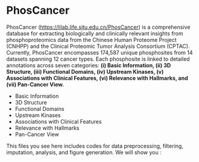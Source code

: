 # PhosCancer
PhosCancer (<https://lilab.life.sjtu.edu.cn/PhosCancer>) is a comprehensive database for extracting biologically and clinically relevant insights from phosphoproteomics data from the Chinese Human Proteome Project (CNHPP) and the Clinical Proteomic Tumor Analysis Consortium (CPTAC). Currently, PhosCancer encompasses 174,587 unique phosphosites from 14 datasets spanning 12 cancer types. Each phosphosite is linked to detailed annotations across seven categories: **(i) Basic Information, (ii) 3D Structure, (iii) Functional Domains, (iv) Upstream Kinases, (v) Associations with Clinical Features, (vi) Relevance with Hallmarks, and (vii) Pan-Cancer View.**
-  Basic Information
-  3D Structure
-  Functional Domains
-  Upstream Kinases
-  Associations with Clinical Features
-  Relevance with Hallmarks
-  Pan-Cancer View
  
This files you see here includes codes for data preprocessing, filtering, imputation, analysis, and figure generation. We will show you :
